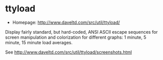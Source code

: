 # ttyload

* Homepage: http://www.daveltd.com/src/util/ttyload/

Display fairly standard, but hard-coded, ANSI ASCII escape sequences for
 screen manipulation and colorization for different graphs: 1 minute, 5
 minute, 15 minute load averages.

 See http://www.daveltd.com/src/util/ttyload/screenshots.html
